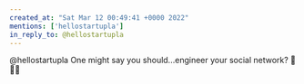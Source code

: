 ```yaml
---
created_at: "Sat Mar 12 00:49:41 +0000 2022"
mentions: ['hellostartupla']
in_reply_to: @hellostartupla
---
```


@hellostartupla One might say you should...engineer your social network? 🤔🤔🤔